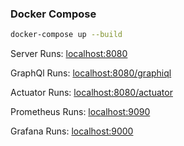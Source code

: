 ### Docker Compose

```sh
docker-compose up --build
```

Server Runs: [localhost:8080](http://localhost:8080/)

GraphQl Runs: [localhost:8080/graphiql](http://localhost:8080/graphiql)

Actuator Runs: [localhost:8080/actuator](http://localhost:8080/actuator)

Prometheus Runs: [localhost:9090](http://localhost:9090/)

Grafana Runs: [localhost:9000](http://localhost:9000)

